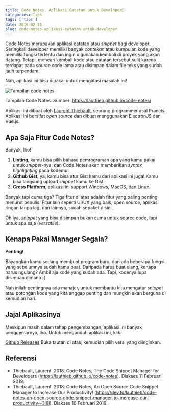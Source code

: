 ```yaml
---
title: Code Notes, Aplikasi Catatan untuk Developer📒
categories: Tips
tags: ['tips']
date: 2019-02-11
slug: code-notes-aplikasi-catatan-untuk-developer
---
```


Code Notes merupakan aplikasi catatan atau *snippet* bagi developer. Seringkali developer memiliki banyak *contekan*
atau kumpulan kode yang memiliki fungsi tertentu dan ingin digunakan kembali di proyek yang akan datang. Tetapi, mencari
kembali kode atau catatan tersebut sulit karena terdapat pada source code lama atau disimpan dalam file teks yang sudah
jauh terpendam.

Nah, aplikasi ini bisa dipakai untuk mengatasi masalah ini!

![Tampilan code notes](https://blob.kodesiana.com/kodesiana-public-assets/posts/2019/2/screen.png)

Tampilan Code Notes. Sumber: <https://lauthieb.github.io/code-notes/>

Aplikasi ini dibuat oleh [Laurent Thiebault](https://github.com/lauthieb), seorang programmer asal Prancis. Aplikasi ini
bersifat *open source* dan dibuat menggunakan ElectronJS dan Vue.js.

## Apa Saja Fitur Code Notes?

Banyak, lho!

1. **Linting**, kamu bisa pilih bahasa pemrograman apa yang kamu pakai untuk *snippet*\-nya, dan Code Notes akan
   memberikan *syntax highlighting* pada kodemu!
2. **Github Gist**, ya, kamu bisa atur Gist kamu dari aplikasi ini juga! Kamu bisa langsung upload *snippet* kamu ke
   Gist.
3. **Cross Platform**, aplikasi ini support Windows, MacOS, dan Linux.

Banyak tapi cuma tiga? Tiga fitur di atas adalah fitur yang paling penting menurut penulis. Fitur lain seperti UI/UX
yang baik, open source, aplikasi ringan tanpa lag, dan lainnya, sudah sepaket disini.

Oh iya, *snippet* yang bisa disimpan bukan cuma untuk source code, tapi untuk apa saja (*versatile*).

## Kenapa Pakai Manager Segala?

**Penting!**

Bayangkan kamu sedang membuat program baru, dan ada beberapa fungsi yang sebelumnya sudah kamu buat. Daripada harus buat
ulang, kenapa harus ngulang? Ambil aja kode yang sudah ada. Tapi, kodenya lupa disimpan dimana :(

Nah inilah pentingnya ada manajer, untuk membantu kita mengatur *snippet* atau potongan kode yang kita anggap penting
dan mungkin akan berguna di kemudian hari.

## Jajal Aplikasinya

Meskipun masih dalam tahap pengembangan, aplikasi ini banyak penggemarnya, lho. Untuk mengunduh aplikasi ini, klik:

[Github Releases](https://github.com/lauthieb/code-notes/releases) Buka tautan di atas, kemudian pilih versi yang
diinginkan.

## Referensi

- Thiebault, Laurent. 2018. Code Notes, The Code Snippet Manager for Developers
  (https://lauthieb.github.io/code-notes). Diakses 11 Februari 2019.
- Thiebault, Laurent. 2018. Code Notes, An Open Source Code Snippet Manager to Increase Our Productivity!
  (https://dev.to/lauthieb/code-notes-an-open-source-code-snippet-manager-to-increase-our-productivity--3l6l).
  Diakses 10 Februari 2019.
